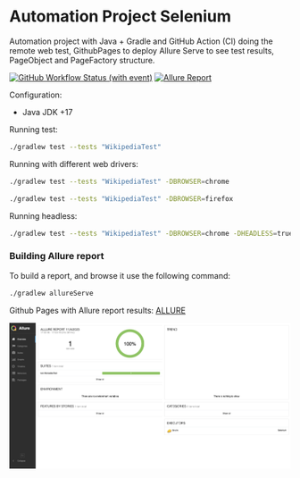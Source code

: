 # Automation Project Selenium

Automation project with Java + Gradle and GitHub Action (CI) doing the remote web test, GithubPages to deploy Allure
Serve to see test results, PageObject and PageFactory structure.

[![GitHub Workflow Status (with event)](https://img.shields.io/github/actions/workflow/status/tassioplima/Selenium/gradle.yml)](https://github.com/tassioplima/Selenium/actions)
[![Allure Report](https://img.shields.io/badge/Allure%20Report-deployed-yellowgreen)](https://tassioplima.github.io/Selenium/)

Configuration:

- Java JDK +17

Running test:

``` bash
./gradlew test --tests "WikipediaTest"
```

Running with different web drivers:

``` bash
./gradlew test --tests "WikipediaTest" -DBROWSER=chrome
```

``` bash
./gradlew test --tests "WikipediaTest" -DBROWSER=firefox
```

Running headless:

``` bash
./gradlew test --tests "WikipediaTest" -DBROWSER=chrome -DHEADLESS=true
```

### Building Allure report

To build a report, and browse it use the following command:

``` bash
./gradlew allureServe
```

Github Pages with Allure report results: [ALLURE](https://tassioplima.github.io/Selenium/)

![img.png](img/img.png)
